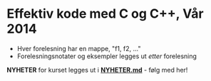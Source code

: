 Effektiv kode med C og C++, Vår 2014
====================================

* Hver forelesning har en mappe, "f1, f2, ..."
* Forelesningsnotater og eksempler legges ut *etter* forelesning

**NYHETER** for kurset legges ut i [**NYHETER.md**](NYHETER.md) - følg med her!
